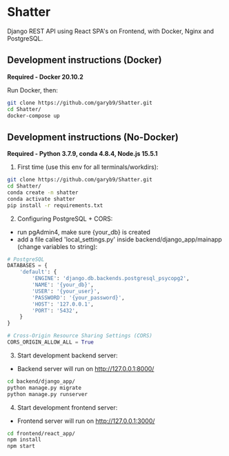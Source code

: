 # Shatter
Django REST API using React SPA's on Frontend, with Docker, Nginx and PostgreSQL.


## Development instructions (Docker)
**Required - Docker 20.10.2**

Run Docker, then:
```bash
git clone https://github.com/garyb9/Shatter.git
cd Shatter/
docker-compose up
```


## Development instructions (No-Docker)
**Required - Python 3.7.9, conda 4.8.4, Node.js 15.5.1**

1. First time (use this env for all terminals/workdirs):
```bash
git clone https://github.com/garyb9/Shatter.git
cd Shatter/
conda create -n shatter
conda activate shatter
pip install -r requirements.txt
```

2. Configuring PostgreSQL + CORS:
- run pgAdmin4, make sure {your_db} is created
- add a file called 'local_settings.py' inside backend/django_app/mainapp (change variables to string):
  
```python
# PostgreSQL
DATABASES = {
    'default': {
        'ENGINE': 'django.db.backends.postgresql_psycopg2',
        'NAME': '{your_db}',
        'USER': '{your_user}',
        'PASSWORD': '{your_password}',
        'HOST': '127.0.0.1',
        'PORT': '5432',
    }
}

# Cross-Origin Resource Sharing Settings (CORS) 
CORS_ORIGIN_ALLOW_ALL = True
```


3. Start development backend server:
- Backend server will run on http://127.0.0.1:8000/
```bash
cd backend/django_app/
python manage.py migrate
python manage.py runserver
```


4. Start development frontend server:
- Frontend server will run on http://127.0.0.1:3000/
```bash
cd frontend/react_app/
npm install
npm start
```
